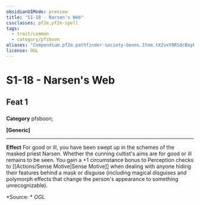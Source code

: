 ```yaml
---
obsidianUIMode: preview
title: "S1-18 - Narsen's Web"
cssclasses: pf2e,pf2e-spell
tags:
  - trait/common
  - category/pfsboon
aliases: "Compendium.pf2e.pathfinder-society-boons.Item.tX2vxY8RSdcBayEu"
license: OGL
---
```

# S1-18 - Narsen's Web
## Feat 1
### 

**Category** pfsboon; 




**\[Generic\]**

* * *

**Effect** For good or ill, you have been swept up in the schemes of the masked priest Narsen. Whether the cunning cultist's aims are for good or ill remains to be seen. You gain a +1 circumstance bonus to Perception checks to [[Actions/Sense Motive|Sense Motive]] when dealing with anyone hiding their features behind a mask or disguise (including magical disguises and polymorph effects that change the person's appearance to something unrecognizable).

*Source: *
*OGL*